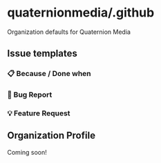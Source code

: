 # quaternionmedia/.github

Organization defaults for Quaternion Media

## Issue templates

### 📋 Because / Done when

### 🐛 Bug Report

### 💡 Feature Request

## Organization Profile

Coming soon!
